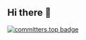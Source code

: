 ## Hi there 👋
[![committers.top badge](https://user-badge.committers.top/myanmar/Waiyan-devjoker.svg)](https://user-badge.committers.top/myanmar/Waiyan-devjoker)
<!--
**Waiyan-devjoker/Waiyan-devjoker** is a ✨ _special_ ✨ repository because its `README.md` (this file) appears on your GitHub profile.

Here are some ideas to get you started:

- 🔭 I’m currently working on ...
- 🌱 I’m currently learning ...
- 👯 I’m looking to collaborate on ...
- 🤔 I’m looking for help with ...
- 💬 Ask me about ...
- 📫 How to reach me: ...
- 😄 Pronouns: ...
- ⚡ Fun fact: ...
-->
